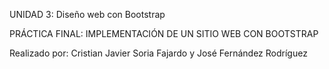 UNIDAD 3: Diseño web con Bootstrap


PRÁCTICA FINAL: IMPLEMENTACIÓN DE UN SITIO
WEB CON BOOTSTRAP

Realizado por: Cristian Javier Soria Fajardo y José Fernández Rodríguez